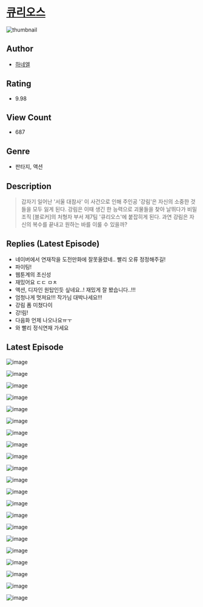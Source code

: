 # [큐리오스](https://comic.naver.com/challenge/list?titleId=810269)
![thumbnail](https://image-comic.pstatic.net/user_contents_data/challenge_comic/2023/05/23/366842/upload_3630858313789564472_480x623.jpeg)

## Author
- [하네엘](https://comic.naver.com/artistTitle?id=366842)

## Rating
- 9.98

## View Count
- 687

## Genre
- 판타지, 액션

## Description
> 갑자기 일어난 '서울 대참사' 이 사건으로 인해 주인공 '강림'은 자신의 소중한 것들을 모두 잃게 된다. 강림은 이때 생긴 한 능력으로 괴물들을 찾아 날뛰다가 비밀조직 [블로커]의 처형자 부서 제7팀 '큐리오스'에 붙잡히게 된다. 과연 강림은 자신의 복수를 끝내고 원하는 바를 이룰 수 있을까?

## Replies (Latest Episode)
- 네이버에서 연재작을 도전만화에 잘못올렸네.. 빨리 오류 정정해주길!
- 파이팅!
- 웹툰계의 초신성
- 재밌어요 ㄷㄷ ㅁㅊ
- 액션, 디자인 원탑인듯 싶네요..! 재밌게 잘 봤습니다..!!!
- 엄청나게 멋져요!!! 작가님 대박나세요!!!
- 강림 폼 미쳤다이
- 강!림!
- 다음화 언제 나오나요ㅠㅜ
- 와 빨리 정식연재 가세요

## Latest Episode
![image](https://image-comic.pstatic.net/user_contents_data/challenge_comic/2023/05/23/366842/upload_7147265802649219685.jpeg)

![image](https://image-comic.pstatic.net/user_contents_data/challenge_comic/2023/05/23/366842/upload_3544953465982957670.jpeg)

![image](https://image-comic.pstatic.net/user_contents_data/challenge_comic/2023/05/23/366842/upload_7090465032814027314.jpeg)

![image](https://image-comic.pstatic.net/user_contents_data/challenge_comic/2023/05/23/366842/upload_3558466270580978997.jpeg)

![image](https://image-comic.pstatic.net/user_contents_data/challenge_comic/2023/05/23/366842/upload_7147837376933750118.jpeg)

![image](https://image-comic.pstatic.net/user_contents_data/challenge_comic/2023/05/23/366842/upload_3977864171335792228.jpeg)

![image](https://image-comic.pstatic.net/user_contents_data/challenge_comic/2023/05/23/366842/upload_3689403816915054648.jpeg)

![image](https://image-comic.pstatic.net/user_contents_data/challenge_comic/2023/05/23/366842/upload_7233959910795522611.jpeg)

![image](https://image-comic.pstatic.net/user_contents_data/challenge_comic/2023/05/23/366842/upload_4051380816481695332.jpeg)

![image](https://image-comic.pstatic.net/user_contents_data/challenge_comic/2023/05/23/366842/upload_3474353626777990244.jpeg)

![image](https://image-comic.pstatic.net/user_contents_data/challenge_comic/2023/05/23/366842/upload_3474021759705506406.jpeg)

![image](https://image-comic.pstatic.net/user_contents_data/challenge_comic/2023/05/23/366842/upload_7377567099565193009.jpeg)

![image](https://image-comic.pstatic.net/user_contents_data/challenge_comic/2023/05/23/366842/upload_7017234087335245617.jpeg)

![image](https://image-comic.pstatic.net/user_contents_data/challenge_comic/2023/05/23/366842/upload_3546131927666025012.jpeg)

![image](https://image-comic.pstatic.net/user_contents_data/challenge_comic/2023/05/23/366842/upload_3689119034042038582.jpeg)

![image](https://image-comic.pstatic.net/user_contents_data/challenge_comic/2023/05/23/366842/upload_3690810284805940790.jpeg)

![image](https://image-comic.pstatic.net/user_contents_data/challenge_comic/2023/05/23/366842/upload_3544396010031034674.jpeg)

![image](https://image-comic.pstatic.net/user_contents_data/challenge_comic/2023/05/23/366842/upload_3558180393330227511.jpeg)

![image](https://image-comic.pstatic.net/user_contents_data/challenge_comic/2023/05/23/366842/upload_3617065816629326181.jpeg)

![image](https://image-comic.pstatic.net/user_contents_data/challenge_comic/2023/05/23/366842/upload_7075494970709337655.jpeg)

![image](https://image-comic.pstatic.net/user_contents_data/challenge_comic/2023/05/23/366842/upload_7075493879871726648.jpeg)

